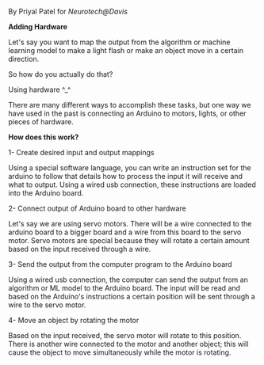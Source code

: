 By Priyal Patel for _Neurotech@Davis_

**Adding Hardware**

Let's say you want to map the output from the algorithm or machine learning model to make a light flash or make an object move in a certain direction.

So how do you actually do that?

Using hardware ^\_^

There are many different ways to accomplish these tasks, but one way we have used in the past is connecting an Arduino to motors, lights, or other pieces of hardware.

**How does this work?**

1- Create desired input and output mappings

Using a special software language, you can write an instruction set for the arduino to follow that details how to process the input it will receive and what to output. Using a wired usb connection, these instructions are loaded into the Arduino board.

2- Connect output of Arduino board to other hardware

Let's say we are using servo motors. There will be a wire connected to the arduino board to a bigger board and a wire from this board to the servo motor. Servo motors are special because they will rotate a certain amount based on the input received through a wire.

3- Send the output from the computer program to the Arduino board

Using a wired usb connection, the computer can send the output from an algorithm or ML model to the Arduino board. The input will be read and based on the Arduino's instructions a certain position will be sent through a wire to the servo motor.

4- Move an object by rotating the motor

Based on the input received, the servo motor will rotate to this position. There is another wire connected to the motor and another object; this will cause the object to move simultaneously while the motor is rotating.
